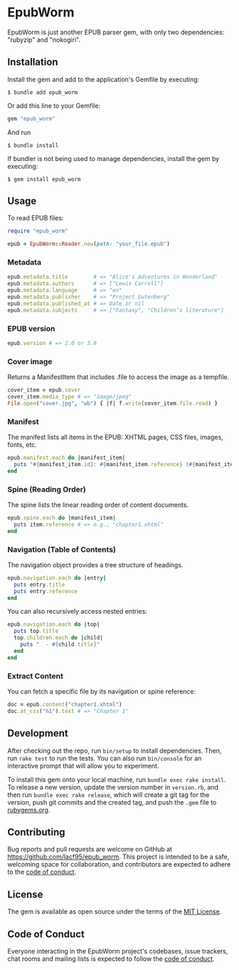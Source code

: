 # EpubWorm

EpubWorm is just another EPUB parser gem, with only two dependencies: "rubyzip" and "nokogiri".

## Installation

Install the gem and add to the application's Gemfile by executing:

    $ bundle add epub_worm

Or add this line to your Gemfile:

```ruby
gem "epub_worm"
```

And run

    $ bundle install

If bundler is not being used to manage dependencies, install the gem by executing:

    $ gem install epub_worm

## Usage

To read EPUB files:

```ruby
require "epub_worm"

epub = EpubWorm::Reader.new(path: "your_file.epub")
```

### Metadata

```ruby
epub.metadata.title        # => "Alice's Adventures in Wonderland"
epub.metadata.authors      # => ["Lewis Carroll"]
epub.metadata.language     # => "en"
epub.metadata.publisher    # => "Project Gutenberg"
epub.metadata.published_at # => Date or nil
epub.metadata.subjects     # => ["Fantasy", "Children’s literature"]
```

### EPUB version

```ruby
epub.version # => 2.0 or 3.0
```

### Cover image

Returns a ManifestItem that includes .file to access the image as a tempfile.

```ruby
cover_item = epub.cover
cover_item.media_type # => "image/jpeg"
File.open("cover.jpg", "wb") { |f| f.write(cover_item.file.read) }
```

### Manifest

The manifest lists all items in the EPUB: XHTML pages, CSS files, images, fonts, etc.

```ruby
epub.manifest.each do |manifest_item|
  puts "#{manifest_item.id}: #{manifest_item.reference} (#{manifest_item.media_type})"
end
```

### Spine (Reading Order)

The spine lists the linear reading order of content documents.

```ruby
epub.spine.each do |manifest_item|
  puts item.reference # => e.g., "chapter1.xhtml"
end
```

### Navigation (Table of Contents)

The navigation object provides a tree structure of headings.

```ruby
epub.navigation.each do |entry|
  puts entry.title
  puts entry.reference
end
```

You can also recursively access nested entries:

```ruby
epub.navigation.each do |top|
  puts top.title
  top.children.each do |child|
    puts "  - #{child.title}"
  end
end
```

### Extract Content

You can fetch a specific file by its navigation or spine reference:

```ruby
doc = epub.content("chapter1.xhtml")
doc.at_css("h1").text # => "Chapter 1"
```

## Development

After checking out the repo, run `bin/setup` to install dependencies. Then, run `rake test` to run the tests. You can also run `bin/console` for an interactive prompt that will allow you to experiment.

To install this gem onto your local machine, run `bundle exec rake install`. To release a new version, update the version number in `version.rb`, and then run `bundle exec rake release`, which will create a git tag for the version, push git commits and the created tag, and push the `.gem` file to [rubygems.org](https://rubygems.org).

## Contributing

Bug reports and pull requests are welcome on GitHub at https://github.com/lacf95/epub_worm. This project is intended to be a safe, welcoming space for collaboration, and contributors are expected to adhere to the [code of conduct](https://github.com/lacf95/epub_worm/blob/master/CODE_OF_CONDUCT.md).

## License

The gem is available as open source under the terms of the [MIT License](https://opensource.org/licenses/MIT).

## Code of Conduct

Everyone interacting in the EpubWorm project's codebases, issue trackers, chat rooms and mailing lists is expected to follow the [code of conduct](https://github.com/lacf95/epub_worm/blob/master/CODE_OF_CONDUCT.md).
